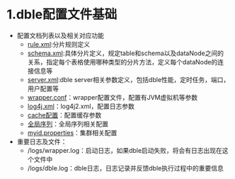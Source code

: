 # 1.dble配置文件基础   
+ 配置文档列表以及相关对应功能
    - [rule.xml](1.1_rule.xml.md):分片规则定义
    - [schema.xml](1.2_schema.xml.md):具体分片定义，规定table和schema以及dataNode之间的关系，指定每个表格使用哪种类型的分片方法，定义每个dataNode的连接信息等
    - [server.xml](1.3_server.xml.md):dble server相关参数定义，包括dble性能，定时任务，端口，用户配置等
    - [wrapper.conf](1.4_wrapper.conf.md)：wrapper配置文件，配置有JVM虚拟机等参数
    - [log4j.xml](1.5_log4j2.xml.md)：log4j2.xml，配置日志参数
    - [cache配置](1.6_cache.md)：配置缓存参数
    - [全局序列](1.7_global_sequence.md)：全局序列相关配置
    - [myid.properties](1.8_myid.properties.md)：集群相关配置
+ 重要日志及文件：
    - /logs/wrapper.log：启动日志，如果dble启动失败，将会有日志出现在这个文件中
    - /logs/dble.log：dble日志，日志记录并反馈dble执行过程中的重要信息

